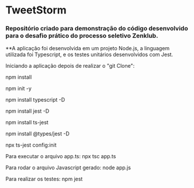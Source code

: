 # TweetStorm

### Repositório criado para demonstração do código desenvolvido para o desafio prático do processo seletivo Zenklub.

**A aplicação foi desenvolvida em um projeto Node.js, a linguagem utilizada foi Typescript, e os testes unitários desenvolvidos com Jest.


Iniciando a aplicação depois de realizar o "git Clone":

npm install

npm init -y

npm install typescript -D

npm install jest -D

npm install ts-jest

npm install @types/jest -D

npx ts-jest config:init


Para executar o arquivo app.ts:
npx tsc app.ts


Para rodar o arquivo Javascript gerado:
node app.js


Para realizar os testes:
npm jest






